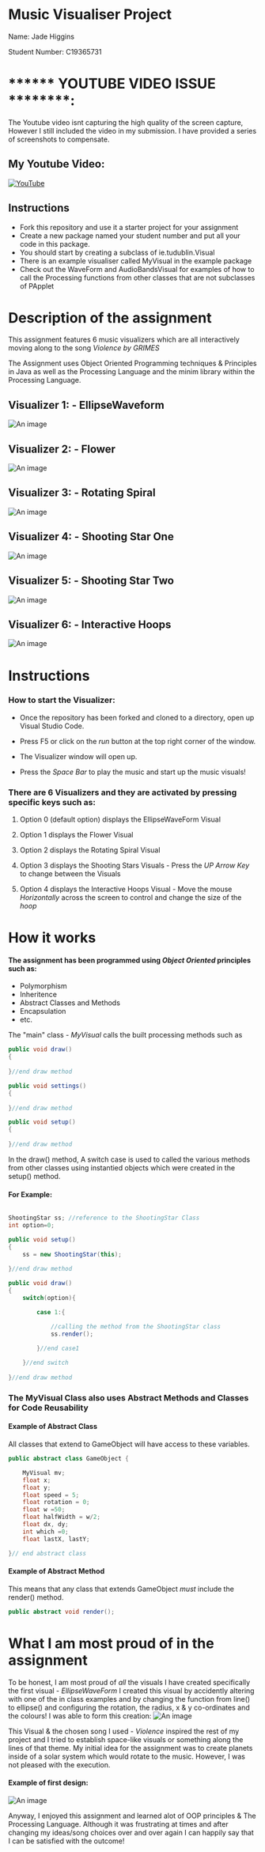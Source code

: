 # Music Visualiser Project

Name: Jade Higgins

Student Number: C19365731

# ****** YOUTUBE VIDEO ISSUE ********:
The Youtube video isnt capturing the high quality of the screen capture, However I still included the video in my submission.
I have provided a series of screenshots to compensate.

## My Youtube Video:
[![YouTube](https://www.youtube.com/watch?v=w5bordtpSVM.jpg)](https://www.youtube.com/watch?v=w5bordtpSVM)

## Instructions
- Fork this repository and use it a starter project for your assignment
- Create a new package named your student number and put all your code in this package.
- You should start by creating a subclass of ie.tudublin.Visual
- There is an example visualiser called MyVisual in the example package
- Check out the WaveForm and AudioBandsVisual for examples of how to call the Processing functions from other classes that are not subclasses of PApplet

# Description of the assignment
This assignment features 6 music visualizers which are all interactively moving 
along to the song *Violence by GRIMES*

The Assignment uses Object Oriented Programming techniques & Principles in Java as well as the Processing Language and the minim library within the Processing Language.

## Visualizer 1: - EllipseWaveform 

![An image](images/EWF1.png)


## Visualizer 2: - Flower

![An image](images/f.png)

## Visualizer 3: - Rotating Spiral

![An image](images/spiral.png)

## Visualizer 4: - Shooting Star One

![An image](images/shootingStar1.png)

## Visualizer 5: - Shooting Star Two

![An image](images/shootingStar2.png)

## Visualizer 6: - Interactive Hoops

![An image](images/hoop.png)

# Instructions

### How to start the Visualizer:

- Once the repository has been forked and cloned to a directory, open up Visual Studio Code.

- Press F5 or click on the *run* button at the top right corner of the window.

- The Visualizer window will open up.

- Press the *Space Bar* to play the music and start up the music visuals!

### There are 6 Visualizers and they are activated by pressing specific keys such as:

1. Option 0 (default option) displays the EllipseWaveForm Visual 

1. Option 1 displays the Flower Visual

1. Option 2 displays the Rotating Spiral Visual

1. Option 3 displays the Shooting Stars Visuals - Press the *UP Arrow Key* to change between the Visuals

1. Option 4 displays the Interactive Hoops Visual - Move the mouse *Horizontally* across the screen to control and change the size of the *hoop* 



# How it works

#### The assignment has been programmed using *Object Oriented* principles such as: 
- Polymorphism 
- Inheritence
- Abstract Classes and Methods  
- Encapsulation
- etc.

The "main" class - *MyVisual*  calls the built processing methods such as 

```Java
public void draw()
{
	
}//end draw method
```

```Java
public void settings()
{
	
}//end draw method
```

```Java
public void setup()
{
	
}//end draw method
```
In the draw() method, A switch case is used to called the various methods from other classes using instantied objects which were created in the 
setup() method.

#### For Example:

```Java

ShootingStar ss; //reference to the ShootingStar Class
int option=0;

public void setup()
{
	ss = new ShootingStar(this);
	
}//end draw method

public void draw()
{
	switch(option){

		case 1:{

			//calling the method from the ShootingStar class
			ss.render();
			
		}//end case1

	}//end switch
	
}//end draw method
```

### The MyVisual Class also uses Abstract Methods and Classes for Code Reusability

#### Example of Abstract Class

All classes that extend to GameObject will have access to these variables.

```Java
public abstract class GameObject {

    MyVisual mv;
    float x;
    float y;
    float speed = 5;
    float rotation = 0;
    float w =50;
    float halfWidth = w/2;
    float dx, dy;
    int which =0;
    float lastX, lastY;

}// end abstract class
```
#### Example of Abstract Method

This means that any class that extends GameObject *must* include the render() method.

```Java
public abstract void render();
```

# What I am most proud of in the assignment

To be honest, I am most proud of *all* the visuals I have created specifically the first visual - *EllipseWaveForm*
I created this visual by accidently altering with one of the in class examples and by changing the function from 
line() to ellipse() and configuring the rotation, the radius, x & y co-ordinates and the colours! I was able to form this
creation:
![An image](images/EWF2.png)

This Visual & the chosen song I used - *Violence* inspired the rest of my project and I tried to establish space-like visuals
or something along the lines of that theme. My initial idea for the assignment was to create planets inside of a solar system 
which would rotate to the music. However, I was not pleased with the execution.

#### Example of first design:
![An image](images/planets.png)


Anyway, I enjoyed this assignment and learned alot of OOP principles & The Processing Language. Although it was frustrating at
times and after changing my ideas/song choices over and over again 
I can happily say that I can be satisfied with the outcome!




